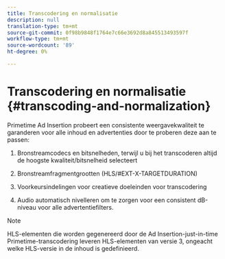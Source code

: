 ```yaml
---
title: Transcodering en normalisatie
description: null
translation-type: tm+mt
source-git-commit: 0f98b9848f1764e7c66e3692d8a845513493597f
workflow-type: tm+mt
source-wordcount: '89'
ht-degree: 0%

---
```



# Transcodering en normalisatie {#transcoding-and-normalization}

Primetime Ad Insertion probeert een consistente weergavekwaliteit te garanderen voor alle inhoud en advertenties door te proberen deze aan te passen:

1. Bronstreamcodecs en bitsnelheden, terwijl u bij het transcoderen altijd de hoogste kwaliteit/bitsnelheid selecteert

1. Bronstreamfragmentgrootten (HLS/#EXT-X-TARGETDURATION)

1. Voorkeursindelingen voor creatieve doeleinden voor transcodering

1. Audio automatisch nivelleren om te zorgen voor een consistent dB-niveau voor alle advertentiefilters.

>[!NOTE]
>
>HLS-elementen die worden gegenereerd door de Ad Insertion-just-in-time Primetime-transcodering leveren HLS-elementen van versie 3, ongeacht welke HLS-versie in de inhoud is gedefinieerd.
